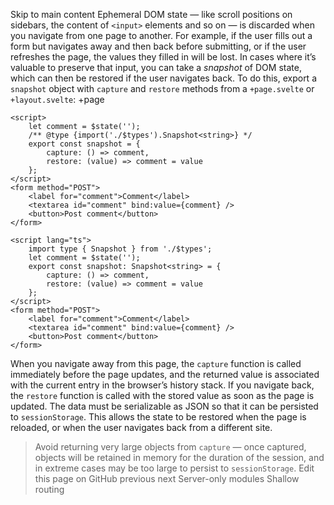 Skip to main content
Ephemeral DOM state — like scroll positions on sidebars, the content of `<input>` elements and so on — is discarded when you navigate from one page to another.
For example, if the user fills out a form but navigates away and then back before submitting, or if the user refreshes the page, the values they filled in will be lost. In cases where it’s valuable to preserve that input, you can take a _snapshot_ of DOM state, which can then be restored if the user navigates back.
To do this, export a `snapshot` object with `capture` and `restore` methods from a `+page.svelte` or `+layout.svelte`:
+page
```
<script>
	let comment = $state('');
	/** @type {import('./$types').Snapshot<string>} */
	export const snapshot = {
		capture: () => comment,
		restore: (value) => comment = value
	};
</script>
<form method="POST">
	<label for="comment">Comment</label>
	<textarea id="comment" bind:value={comment} />
	<button>Post comment</button>
</form>
```
```
<script lang="ts">
	import type { Snapshot } from './$types';
	let comment = $state('');
	export const snapshot: Snapshot<string> = {
		capture: () => comment,
		restore: (value) => comment = value
	};
</script>
<form method="POST">
	<label for="comment">Comment</label>
	<textarea id="comment" bind:value={comment} />
	<button>Post comment</button>
</form>
```

When you navigate away from this page, the `capture` function is called immediately before the page updates, and the returned value is associated with the current entry in the browser’s history stack. If you navigate back, the `restore` function is called with the stored value as soon as the page is updated.
The data must be serializable as JSON so that it can be persisted to `sessionStorage`. This allows the state to be restored when the page is reloaded, or when the user navigates back from a different site.
> Avoid returning very large objects from `capture` — once captured, objects will be retained in memory for the duration of the session, and in extreme cases may be too large to persist to `sessionStorage`.
Edit this page on GitHub
previous next
Server-only modules Shallow routing
